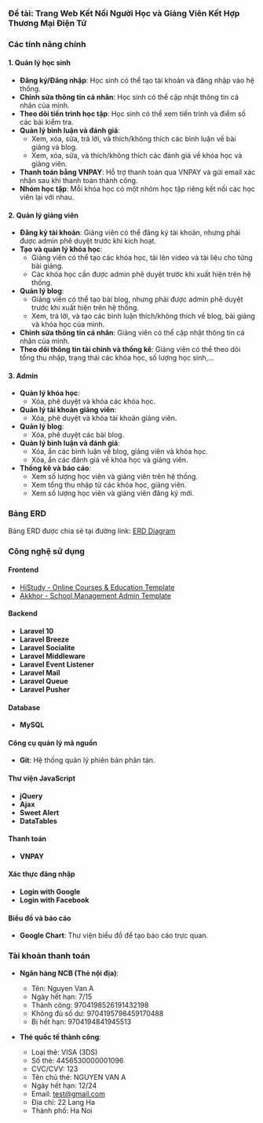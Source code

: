 ### Đề tài: Trang Web Kết Nối Người Học và Giảng Viên Kết Hợp Thương Mại Điện Tử

### Các tính năng chính

#### 1. Quản lý học sinh

-   **Đăng ký/Đăng nhập**: Học sinh có thể tạo tài khoản và đăng nhập vào hệ thống.
-   **Chỉnh sửa thông tin cá nhân**: Học sinh có thể cập nhật thông tin cá nhân của mình.
-   **Theo dõi tiến trình học tập**: Học sinh có thể xem tiến trình và điểm số các bài kiểm tra.
-   **Quản lý bình luận và đánh giá**:
    -   Xem, xóa, sửa, trả lời, và thích/không thích các bình luận về bài giảng và blog.
    -   Xem, xóa, sửa, và thích/không thích các đánh giá về khóa học và giảng viên.
-   **Thanh toán bằng VNPAY**: Hỗ trợ thanh toán qua VNPAY và gửi email xác nhận sau khi thanh toán thành công.
-   **Nhóm học tập**: Mỗi khóa học có một nhóm học tập riêng kết nối các học viên lại với nhau.

#### 2. Quản lý giảng viên

-   **Đăng ký tài khoản**: Giảng viên có thể đăng ký tài khoản, nhưng phải được admin phê duyệt trước khi kích hoạt.
-   **Tạo và quản lý khóa học**:
    -   Giảng viên có thể tạo các khóa học, tải lên video và tài liệu cho từng bài giảng.
    -   Các khóa học cần được admin phê duyệt trước khi xuất hiện trên hệ thống.
-   **Quản lý blog**:
    -   Giảng viên có thể tạo bài blog, nhưng phải được admin phê duyệt trước khi xuất hiện trên hệ thống.
    -   Xem, trả lời, và tạo các bình luận thích/không thích về blog, bài giảng và khóa học của mình.
-   **Chỉnh sửa thông tin cá nhân**: Giảng viên có thể cập nhật thông tin cá nhân của mình.
-   **Theo dõi thông tin tài chính và thống kê**: Giảng viên có thể theo dõi tổng thu nhập, trạng thái các khóa học, số lượng học sinh,...

#### 3. Admin

-   **Quản lý khóa học**:
    -   Xóa, phê duyệt và khóa các khóa học.
-   **Quản lý tài khoản giảng viên**:
    -   Xóa, phê duyệt và khóa tài khoản giảng viên.
-   **Quản lý blog**:
    -   Xóa, phê duyệt các bài blog.
-   **Quản lý bình luận và đánh giá**:
    -   Xóa, ẩn các bình luận về blog, giảng viên và khóa học.
    -   Xóa, ẩn các đánh giá về khóa học và giảng viên.
-   **Thống kê và báo cáo**:
    -   Xem số lượng học viên và giảng viên trên hệ thống.
    -   Xem tổng thu nhập từ các khóa học, giảng viên.
    -   Xem số lượng học viên và giảng viên đăng ký mới.

### Bảng ERD

Bảng ERD được chia sẻ tại đường link: [ERD Diagram](https://drive.google.com/file/d/1L40lbD9kqctuw3pZAJlehjb8rPwR_kpS/view?usp=drive_link)

### Công nghệ sử dụng

#### Frontend

-   [HiStudy - Online Courses & Education Template](https://themeforest.net/item/histudy-online-courses-education-template/42846507)
-   [Akkhor - School Management Admin Template](https://themeforest.net/item/akkhor-school-management-admin-template/23687250)

#### Backend

-   **Laravel 10**
-   **Laravel Breeze**
-   **Laravel Socialite**
-   **Laravel Middleware**
-   **Laravel Event Listener**
-   **Laravel Mail**
-   **Laravel Queue**
-   **Laravel Pusher**

#### Database

-   **MySQL**

#### Công cụ quản lý mã nguồn

-   **Git**: Hệ thống quản lý phiên bản phân tán.

#### Thư viện JavaScript

-   **jQuery**
-   **Ajax**
-   **Sweet Alert**
-   **DataTables**

#### Thanh toán

-   **VNPAY**

#### Xác thực đăng nhập

-   **Login with Google**
-   **Login with Facebook**

#### Biểu đồ và báo cáo

-   **Google Chart**: Thư viện biểu đồ để tạo báo cáo trực quan.

### Tài khoản thanh toán

-   **Ngân hàng NCB (Thẻ nội địa)**:

    -   Tên: Nguyen Van A
    -   Ngày hết hạn: 7/15
    -   Thành công: 9704198526191432198
    -   Không đủ số dư: 9704195798459170488
    -   Bị hết hạn: 9704194841945513

-   **Thẻ quốc tế thành công**:
    -   Loại thẻ: VISA (3DS)
    -   Số thẻ: 4456530000001096
    -   CVC/CVV: 123
    -   Tên chủ thẻ: NGUYEN VAN A
    -   Ngày hết hạn: 12/24
    -   Email: test@gmail.com
    -   Địa chỉ: 22 Lang Ha
    -   Thành phố: Ha Noi
